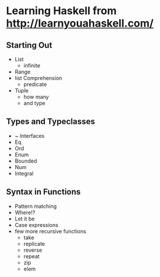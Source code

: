 # Learning Haskell from http://learnyouahaskell.com/

## Starting Out

- List
  - infinite
- Range
- list Comprehension
  - predicate
- Tuple
  - how many
  - and type

## Types and Typeclasses

- ~ Interfaces
- Eq
- Ord
- Enum
- Bounded
- Num
- Integral

## Syntax in Functions

- Pattern matching
- Where!?
- Let it be
- Case expressions
- few more recursive functions
  - take
  - replicate
  - reverse
  - repeat
  - zip
  - elem
